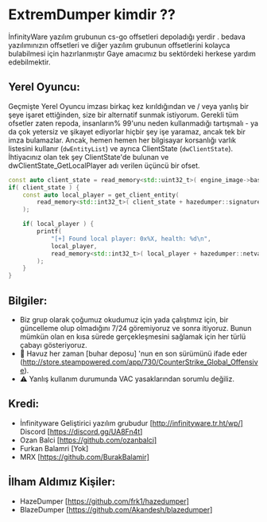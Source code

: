 # ExtremDumper kimdir ??
İnfinityWare yazılım grubunun cs-go offsetleri depoladığı yerdir . bedava yazılımınızın offsetleri ve diğer yazılım grubunun offsetlerini kolayca bulabilmesi için hazırlanmıştır 
Gaye amacımız bu sektördeki herkese yardım edebilmektir.

## Yerel Oyuncu:

Geçmişte Yerel Oyuncu imzası birkaç kez kırıldığından ve / veya yanlış bir şeye işaret ettiğinden, size bir alternatif sunmak istiyorum.
Gerekli tüm ofsetler zaten repoda, insanların% 99'unu neden kullanmadığı tartışmalı - ya da çok yetersiz ve şikayet ediyorlar
hiçbir şey işe yaramaz, ancak tek bir imza bulamazlar. Ancak, hemen hemen her bilgisayar korsanlığı varlık listesini kullanır
(`dwEntityList`)
ve ayrıca ClientState (`dwClientState`). İhtiyacınız olan tek şey ClientState'de bulunan ve dwClientState_GetLocalPlayer adı verilen üçüncü bir ofset.

```C++
const auto client_state = read_memory<std::uint32_t>( engine_image->base + hazedumper::signatures::dwClientState );
if( client_state ) {
    const auto local_player = get_client_entity( 
        read_memory<std::int32_t>( client_state + hazedumper::signatures::dwClientState_GetLocalPlayer )
    );

    if( local_player ) {
        printf(
            "[+] Found local player: 0x%X, health: %d\n",
            local_player,
            read_memory<std::int32_t>( local_player + hazedumper::netvars::m_iHealth )
        );
    }
}
```

## Bilgiler:

- Biz grup olarak çoğumuz okudumuz için yada çalıştımız için, bir güncelleme olup olmadığını 7/24 göremiyoruz ve sonra itiyoruz. Bunun mümkün olan en kısa sürede gerçekleşmesini sağlamak için her türlü çabayı gösteriyoruz.
- 🔫 Havuz her zaman [buhar deposu] 'nun en son sürümünü ifade eder (http://store.steampowered.com/app/730/CounterStrike_Global_Offensive).
- ⚠️ Yanlış kullanım durumunda VAC yasaklarından sorumlu değiliz.


## Kredi:
- İnfinityware Geliştirici yazılım grubudur [http://infinityware.tr.ht/wp/] Discord [https://discord.gg/UA8Fn4t]
- Ozan Balci [https://github.com/ozanbalci]
- Furkan Balamri [Yok]
- MRX [https://github.com/BurakBalamir]

## İlham Aldımız Kişiler:
- HazeDumper [https://github.com/frk1/hazedumper] 
- BlazeDumper [https://github.com/Akandesh/blazedumper]
